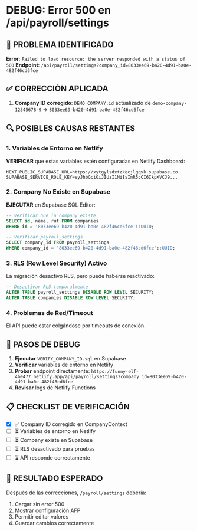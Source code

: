 # DEBUG: Error 500 en /api/payroll/settings

## 🚨 PROBLEMA IDENTIFICADO

**Error**: `Failed to load resource: the server responded with a status of 500`
**Endpoint**: `/api/payroll/settings?company_id=8033ee69-b420-4d91-ba0e-482f46cd6fce`

## ✅ CORRECCIÓN APLICADA

1. **Company ID corregido**: `DEMO_COMPANY.id` actualizado de `demo-company-12345678-9` → `8033ee69-b420-4d91-ba0e-482f46cd6fce`

## 🔍 POSIBLES CAUSAS RESTANTES

### 1. Variables de Entorno en Netlify
**VERIFICAR** que estas variables estén configuradas en Netlify Dashboard:

```
NEXT_PUBLIC_SUPABASE_URL=https://xytgylsdxtzkqcjlgqvk.supabase.co
SUPABASE_SERVICE_ROLE_KEY=eyJhbGciOiJIUzI1NiIsInR5cCI6IkpXVCJ9...
```

### 2. Company No Existe en Supabase
**EJECUTAR** en Supabase SQL Editor:

```sql
-- Verificar que la company existe
SELECT id, name, rut FROM companies 
WHERE id = '8033ee69-b420-4d91-ba0e-482f46cd6fce'::UUID;

-- Verificar payroll_settings
SELECT company_id FROM payroll_settings 
WHERE company_id = '8033ee69-b420-4d91-ba0e-482f46cd6fce'::UUID;
```

### 3. RLS (Row Level Security) Activo
La migración desactivó RLS, pero puede haberse reactivado:

```sql
-- Desactivar RLS temporalmente
ALTER TABLE payroll_settings DISABLE ROW LEVEL SECURITY;
ALTER TABLE companies DISABLE ROW LEVEL SECURITY;
```

### 4. Problemas de Red/Timeout
El API puede estar colgándose por timeouts de conexión.

## 🚀 PASOS DE DEBUG

1. **Ejecutar** `VERIFY_COMPANY_ID.sql` en Supabase
2. **Verificar** variables de entorno en Netlify
3. **Probar** endpoint directamente: `https://funny-elf-4be477.netlify.app/api/payroll/settings?company_id=8033ee69-b420-4d91-ba0e-482f46cd6fce`
4. **Revisar** logs de Netlify Functions

## 📋 CHECKLIST DE VERIFICACIÓN

- [x] ✅ Company ID corregido en CompanyContext
- [ ] ⏳ Variables de entorno en Netlify
- [ ] ⏳ Company existe en Supabase  
- [ ] ⏳ RLS desactivado para pruebas
- [ ] ⏳ API responde correctamente

## 🎯 RESULTADO ESPERADO

Después de las correcciones, `/payroll/settings` debería:
1. Cargar sin error 500
2. Mostrar configuración AFP
3. Permitir editar valores
4. Guardar cambios correctamente